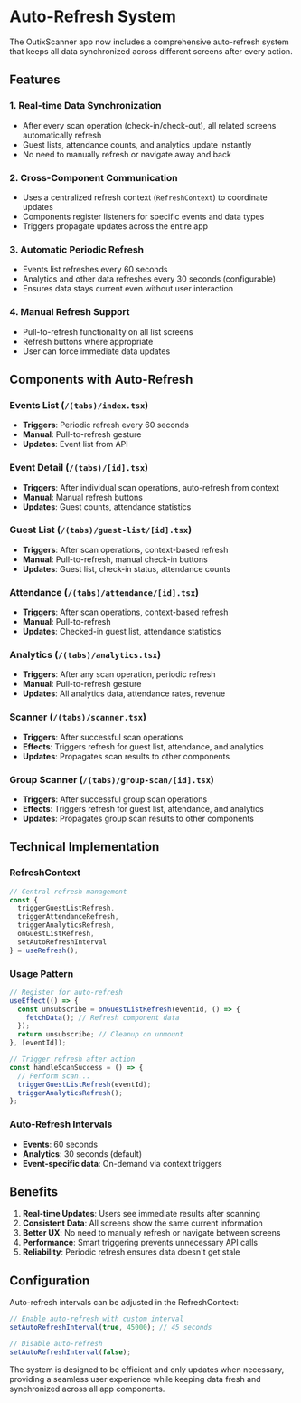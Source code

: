 # Auto-Refresh System

The OutixScanner app now includes a comprehensive auto-refresh system that keeps all data synchronized across different screens after every action.

## Features

### 1. **Real-time Data Synchronization**
- After every scan operation (check-in/check-out), all related screens automatically refresh
- Guest lists, attendance counts, and analytics update instantly
- No need to manually refresh or navigate away and back

### 2. **Cross-Component Communication**
- Uses a centralized refresh context (`RefreshContext`) to coordinate updates
- Components register listeners for specific events and data types
- Triggers propagate updates across the entire app

### 3. **Automatic Periodic Refresh**
- Events list refreshes every 60 seconds
- Analytics and other data refreshes every 30 seconds (configurable)
- Ensures data stays current even without user interaction

### 4. **Manual Refresh Support**
- Pull-to-refresh functionality on all list screens
- Refresh buttons where appropriate
- User can force immediate data updates

## Components with Auto-Refresh

### Events List (`/(tabs)/index.tsx`)
- **Triggers**: Periodic refresh every 60 seconds
- **Manual**: Pull-to-refresh gesture
- **Updates**: Event list from API

### Event Detail (`/(tabs)/[id].tsx`)
- **Triggers**: After individual scan operations, auto-refresh from context
- **Manual**: Manual refresh buttons
- **Updates**: Guest counts, attendance statistics

### Guest List (`/(tabs)/guest-list/[id].tsx`)
- **Triggers**: After scan operations, context-based refresh
- **Manual**: Pull-to-refresh, manual check-in buttons
- **Updates**: Guest list, check-in status, attendance counts

### Attendance (`/(tabs)/attendance/[id].tsx`)
- **Triggers**: After scan operations, context-based refresh
- **Manual**: Pull-to-refresh
- **Updates**: Checked-in guest list, attendance statistics

### Analytics (`/(tabs)/analytics.tsx`)
- **Triggers**: After any scan operation, periodic refresh
- **Manual**: Pull-to-refresh gesture
- **Updates**: All analytics data, attendance rates, revenue

### Scanner (`/(tabs)/scanner.tsx`)
- **Triggers**: After successful scan operations
- **Effects**: Triggers refresh for guest list, attendance, and analytics
- **Updates**: Propagates scan results to other components

### Group Scanner (`/(tabs)/group-scan/[id].tsx`)
- **Triggers**: After successful group scan operations
- **Effects**: Triggers refresh for guest list, attendance, and analytics
- **Updates**: Propagates group scan results to other components

## Technical Implementation

### RefreshContext
```typescript
// Central refresh management
const { 
  triggerGuestListRefresh,
  triggerAttendanceRefresh, 
  triggerAnalyticsRefresh,
  onGuestListRefresh,
  setAutoRefreshInterval 
} = useRefresh();
```

### Usage Pattern
```typescript
// Register for auto-refresh
useEffect(() => {
  const unsubscribe = onGuestListRefresh(eventId, () => {
    fetchData(); // Refresh component data
  });
  return unsubscribe; // Cleanup on unmount
}, [eventId]);

// Trigger refresh after action
const handleScanSuccess = () => {
  // Perform scan...
  triggerGuestListRefresh(eventId);
  triggerAnalyticsRefresh();
};
```

### Auto-Refresh Intervals
- **Events**: 60 seconds
- **Analytics**: 30 seconds (default)
- **Event-specific data**: On-demand via context triggers

## Benefits

1. **Real-time Updates**: Users see immediate results after scanning
2. **Consistent Data**: All screens show the same current information
3. **Better UX**: No need to manually refresh or navigate between screens
4. **Performance**: Smart triggering prevents unnecessary API calls
5. **Reliability**: Periodic refresh ensures data doesn't get stale

## Configuration

Auto-refresh intervals can be adjusted in the RefreshContext:

```typescript
// Enable auto-refresh with custom interval
setAutoRefreshInterval(true, 45000); // 45 seconds

// Disable auto-refresh
setAutoRefreshInterval(false);
```

The system is designed to be efficient and only updates when necessary, providing a seamless user experience while keeping data fresh and synchronized across all app components. 